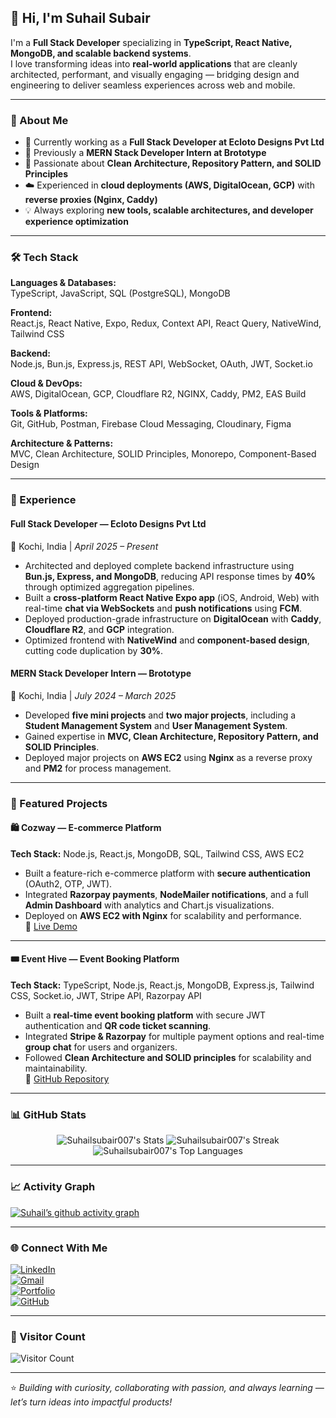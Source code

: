 ## 👋 Hi, I'm Suhail Subair

I'm a **Full Stack Developer** specializing in **TypeScript, React Native, MongoDB, and scalable backend systems**.  
I love transforming ideas into **real-world applications** that are cleanly architected, performant, and visually engaging — bridging design and engineering to deliver seamless experiences across web and mobile.

---

### 🧠 About Me
- 🚀 Currently working as a **Full Stack Developer at Ecloto Designs Pvt Ltd**
- 💬 Previously a **MERN Stack Developer Intern at Brototype**
- 🧩 Passionate about **Clean Architecture, Repository Pattern, and SOLID Principles**
- ☁️ Experienced in **cloud deployments (AWS, DigitalOcean, GCP)** with **reverse proxies (Nginx, Caddy)**
- 💡 Always exploring **new tools, scalable architectures, and developer experience optimization**

---

### 🛠️ Tech Stack

**Languages & Databases:**  
TypeScript, JavaScript, SQL (PostgreSQL), MongoDB  

**Frontend:**  
React.js, React Native, Expo, Redux, Context API, React Query, NativeWind, Tailwind CSS  

**Backend:**  
Node.js, Bun.js, Express.js, REST API, WebSocket, OAuth, JWT, Socket.io  

**Cloud & DevOps:**  
AWS, DigitalOcean, GCP, Cloudflare R2, NGINX, Caddy, PM2, EAS Build  

**Tools & Platforms:**  
Git, GitHub, Postman, Firebase Cloud Messaging, Cloudinary, Figma  

**Architecture & Patterns:**  
MVC, Clean Architecture, SOLID Principles, Monorepo, Component-Based Design  

---

### 💼 Experience

#### **Full Stack Developer — Ecloto Designs Pvt Ltd**  
📍 Kochi, India | *April 2025 – Present*  
- Architected and deployed complete backend infrastructure using **Bun.js, Express, and MongoDB**, reducing API response times by **40%** through optimized aggregation pipelines.  
- Built a **cross-platform React Native Expo app** (iOS, Android, Web) with real-time **chat via WebSockets** and **push notifications** using **FCM**.  
- Deployed production-grade infrastructure on **DigitalOcean** with **Caddy**, **Cloudflare R2**, and **GCP** integration.  
- Optimized frontend with **NativeWind** and **component-based design**, cutting code duplication by **30%**.  

#### **MERN Stack Developer Intern — Brototype**  
📍 Kochi, India | *July 2024 – March 2025*  
- Developed **five mini projects** and **two major projects**, including a **Student Management System** and **User Management System**.  
- Gained expertise in **MVC, Clean Architecture, Repository Pattern, and SOLID Principles**.  
- Deployed major projects on **AWS EC2** using **Nginx** as a reverse proxy and **PM2** for process management.  

---

### 🧩 Featured Projects

#### 🛍️ **Cozway — E-commerce Platform**
**Tech Stack:** Node.js, React.js, MongoDB, SQL, Tailwind CSS, AWS EC2  
- Built a feature-rich e-commerce platform with **secure authentication** (OAuth2, OTP, JWT).  
- Integrated **Razorpay payments**, **NodeMailer notifications**, and a full **Admin Dashboard** with analytics and Chart.js visualizations.  
- Deployed on **AWS EC2 with Nginx** for scalability and performance.  
🔗 [Live Demo](https://cozway.vercel.app)

---

#### 🎟️ **Event Hive — Event Booking Platform**
**Tech Stack:** TypeScript, Node.js, React.js, MongoDB, Express.js, Tailwind CSS, Socket.io, JWT, Stripe API, Razorpay API  
- Built a **real-time event booking platform** with secure JWT authentication and **QR code ticket scanning**.  
- Integrated **Stripe & Razorpay** for multiple payment options and real-time **group chat** for users and organizers.  
- Followed **Clean Architecture and SOLID principles** for scalability and maintainability.  
🔗 [GitHub Repository](https://github.com/Suhailsubair007/Event-Hive)

---

### 📊 GitHub Stats

<div align="center">

![Suhailsubair007's Stats](https://github-readme-stats.vercel.app/api?username=Suhailsubair007&theme=merko&show_icons=true&hide_border=true&count_private=true)
![Suhailsubair007's Streak](https://github-readme-streak-stats.herokuapp.com/?user=Suhailsubair007&theme=merko&hide_border=true)
![Suhailsubair007's Top Languages](https://github-readme-stats.vercel.app/api/top-langs/?username=Suhailsubair007&theme=merko&show_icons=true&hide_border=true&layout=compact)

</div>

---

### 📈 Activity Graph

[![Suhail’s github activity graph](https://github-readme-activity-graph.vercel.app/graph?username=Suhailsubair007&bg_color=000000&color=ffffff&line=00ff04&point=00ff04&area=true&hide_border=true)](https://github.com/ashutosh00710/github-readme-activity-graph)

---

### 🌐 Connect With Me

[![LinkedIn](https://img.shields.io/badge/LinkedIn-%230077B5.svg?style=flat&logo=linkedin&logoColor=white)](https://www.linkedin.com/in/suhail-subair/)  
[![Gmail](https://img.shields.io/badge/Email-D14836?style=flat&logo=gmail&logoColor=white)](mailto:suhailsubair04@gmail.com)  
[![Portfolio](https://img.shields.io/badge/Portfolio-000000?style=flat&logo=vercel&logoColor=white)](https://devb.io/Suhailsubair007)  
[![GitHub](https://img.shields.io/badge/GitHub-171515?style=flat&logo=github&logoColor=white)](https://github.com/Suhailsubair007)

---

### 🧭 Visitor Count
![Visitor Count](https://profile-counter.glitch.me/{Suhailsubair007}/count.svg)

---

⭐ *Building with curiosity, collaborating with passion, and always learning — let’s turn ideas into impactful products!*
